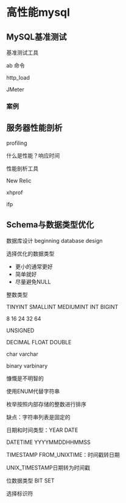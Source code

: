 # 高性能mysql

## MySQL基准测试

基准测试工具

ab 命令

http_load

JMeter

### 案例

## 服务器性能剖析

profiling

什么是性能？响应时间

性能剖析工具

New Relic

xhprof

ifp

## Schema与数据类型优化

数据库设计  beginning database design

选择优化的数据类型

* 更小的通常更好
* 简单就好
* 尽量避免NULL

整数类型

TINYINT SMALLINT MEDIUMINT INT BIGINT

8 16 24 32 64

UNSIGNED

DECIMAL FLOAT DOUBLE

char varchar

binary varbinary

慷慨是不明智的

使用ENUM代替字符串

枚举按照内部存储的整数进行排序

缺点：字符串列表是固定的

日期和时间类型：YEAR DATE

DATETIME YYYYMMDDHHMMSS

TIMESTAMP FROM_UNIXTIME：时间戳转日期

UNIX_TIMESTAMP日期转为时间戳

位数据类型 BIT SET

选择标识符



